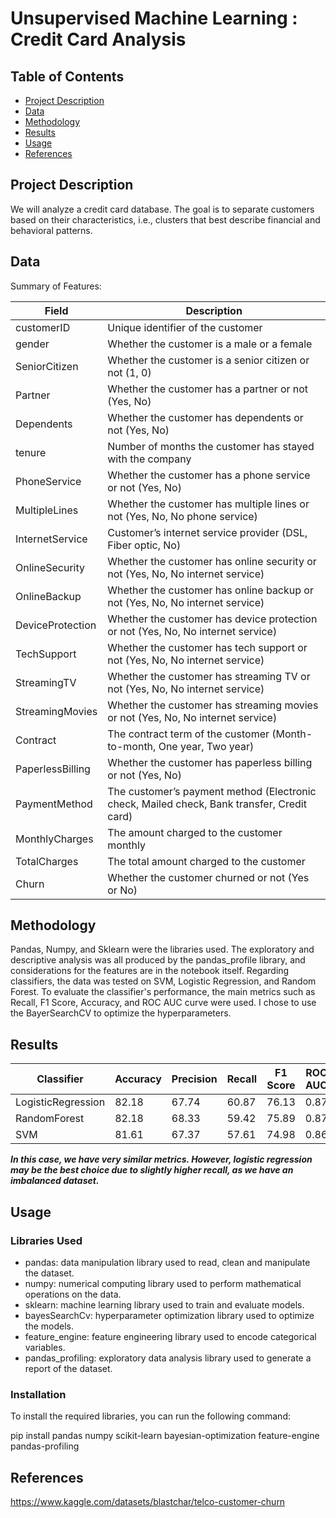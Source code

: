 # Unsupervised Machine Learning : Credit Card Analysis
## Table of Contents

- [Project Description](#project-description)
- [Data](#data)
- [Methodology](#methodology)
- [Results](#results)
- [Usage](#usage)
- [References](#references)

## Project Description

We will analyze a credit card database. The goal is to separate customers based on their characteristics, i.e., clusters that best describe financial and behavioral patterns.

## Data

Summary of Features:

| Field            | Description                                                                                  |
|------------------|----------------------------------------------------------------------------------------------|
| customerID       | Unique identifier of the customer                                                            |
| gender           | Whether the customer is a male or a female                                                   |
| SeniorCitizen    | Whether the customer is a senior citizen or not (1, 0)                                        |
| Partner          | Whether the customer has a partner or not (Yes, No)                                           |
| Dependents       | Whether the customer has dependents or not (Yes, No)                                          |
| tenure           | Number of months the customer has stayed with the company                                     |
| PhoneService     | Whether the customer has a phone service or not (Yes, No)                                     |
| MultipleLines    | Whether the customer has multiple lines or not (Yes, No, No phone service)                     |
| InternetService  | Customer’s internet service provider (DSL, Fiber optic, No)                                   |
| OnlineSecurity   | Whether the customer has online security or not (Yes, No, No internet service)                |
| OnlineBackup     | Whether the customer has online backup or not (Yes, No, No internet service)                  |
| DeviceProtection | Whether the customer has device protection or not (Yes, No, No internet service)              |
| TechSupport      | Whether the customer has tech support or not (Yes, No, No internet service)                   |
| StreamingTV      | Whether the customer has streaming TV or not (Yes, No, No internet service)                   |
| StreamingMovies  | Whether the customer has streaming movies or not (Yes, No, No internet service)               |
| Contract         | The contract term of the customer (Month-to-month, One year, Two year)                         |
| PaperlessBilling | Whether the customer has paperless billing or not (Yes, No)                                   |
| PaymentMethod    | The customer’s payment method (Electronic check, Mailed check, Bank transfer, Credit card)    |
| MonthlyCharges   | The amount charged to the customer monthly                                                   |
| TotalCharges     | The total amount charged to the customer                                                      |
| Churn            | Whether the customer churned or not (Yes or No)                                               |


## Methodology

Pandas, Numpy, and Sklearn were the libraries used. The exploratory and descriptive analysis was all produced by the pandas_profile library, and considerations for the features are in the notebook itself. Regarding classifiers, the data was tested on SVM, Logistic Regression, and Random Forest. To evaluate the classifier's performance, the main metrics such as Recall, F1 Score, Accuracy, and ROC AUC curve were used.
I chose to use the BayerSearchCV to optimize the hyperparameters.

## Results

| Classifier         | Accuracy | Precision | Recall | F1 Score | ROC AUC |
|--------------------|----------|-----------|--------|----------|---------|
| LogisticRegression | 82.18    | 67.74     | 60.87  | 76.13    | 0.87    |
| RandomForest       | 82.18    | 68.33     | 59.42  | 75.89    | 0.87    |
| SVM                | 81.61    | 67.37     | 57.61  | 74.98    | 0.86    |


***In this case, we have very similar metrics. However, logistic regression may be the best choice due to slightly higher recall, as we have an imbalanced dataset.***

## Usage

### Libraries Used
- pandas: data manipulation library used to read, clean and manipulate the dataset.
- numpy: numerical computing library used to perform mathematical operations on the data.
- sklearn: machine learning library used to train and evaluate models.
- bayesSearchCv: hyperparameter optimization library used to optimize the models.
- feature_engine: feature engineering library used to encode categorical variables.
- pandas_profiling: exploratory data analysis library used to generate a report of the dataset.

### Installation

To install the required libraries, you can run the following command:

pip install pandas numpy scikit-learn bayesian-optimization feature-engine pandas-profiling

## References

https://www.kaggle.com/datasets/blastchar/telco-customer-churn
